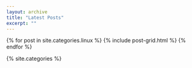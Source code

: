 ```yaml
---
layout: archive
title: "Latest Posts"
excerpt: ""
---
```


<div class="tiles">
{% for post in site.categories.linux %}
	{% include post-grid.html %}
{% endfor %}
</div><!-- /.tiles -->

{% site.categories %}
